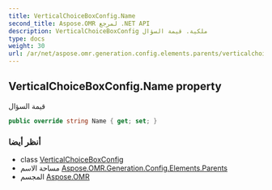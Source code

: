 ```yaml
---
title: VerticalChoiceBoxConfig.Name
second_title: Aspose.OMR لمرجع .NET API
description: VerticalChoiceBoxConfig ملكية. قيمة السؤال
type: docs
weight: 30
url: /ar/net/aspose.omr.generation.config.elements.parents/verticalchoiceboxconfig/name/
---
```

## VerticalChoiceBoxConfig.Name property

قيمة السؤال

```csharp
public override string Name { get; set; }
```

### أنظر أيضا

* class [VerticalChoiceBoxConfig](../)
* مساحة الاسم [Aspose.OMR.Generation.Config.Elements.Parents](../../verticalchoiceboxconfig/)
* المجسم [Aspose.OMR](../../../)


